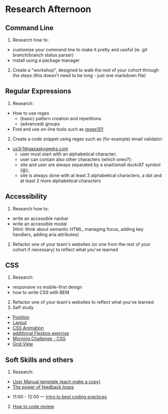 # Research Afternoon

## Command Line
1. Research how to:
  + customise your command line to make it pretty and useful (ie. git branch/branch status parser)
  + install using a package manager
2. Create a "workshop", designed to walk the rest of your cohort through the steps (this doesn't need to be long - just one markdown file)

## Regular Expressions
1. Research:
  + How to use regex
    + (basic) pattern creation and repetitions
    + (advanced) groups
  + Find and use on-line tools such as [regex101](https://regex101.com/)
2. Create a code snippet using regex such as (for example) email validator:
+ us3r1@gazaskygeeks.com
  + user must start with an alphabetical character;
  + user can contain also other characters (which ones?);
  + site and user are always separated by a snail/small duck/AT symbol (@);
  + site is always done with at least 3 alphabetical characters, a dot and at least 2 more alphabetical characters

## Accessibility
1. Research how to:
  + write an accessible navbar
  + write an accessible modal  
  (Hint: think about semantic HTML, managing focus, adding key handlers, adding aria attributes)
2. Refactor one of your team's websites (or one from the rest of your cohort if necessary) to reflect what you've learned

## CSS
1. Research:
  + responsive vs mobile-first design
  + how to write CSS with BEM
2. Refactor one of your team's websites to reflect what you've learned
3. Self study 
  + [Position](https://github.com/GSG-CA/Coding-Foundations-course/blob/ec214c4fb391a8f0fe9f8d02b885763cca398863/coursebook/Week%2002/session-04/position.md)
  + [Layout](https://github.com/GSG-CA/Coding-Foundations-course/blob/master/coursebook/Week%2002/session-04/layout.md)
  + [CSS Animation](https://hackmd.io/@yosefanajjar/SJTXyi3gL)
  + [additional Flexbox exercise](https://github.com/GSG-CA/flexbox-exercise)
  + [Morning Challenge - CSS](https://hackmd.io/kQio8HXGSzy2PGisL30OIg?view)
  + [Grid View](https://hackmd.io/5NOaJKJfRQCdMFa2edIL7A)

## Soft Skills and others
1. Research:
  + [User Manual template (each make a copy)](https://docs.google.com/presentation/d/1mDvdc-kukWBC8V3-iJQJpo2SQDUYadoF/edit#slide=id.p1)
  + [The power of feedback loops](https://medium.com/@lucamezzalira/the-power-of-feedback-loops-f8e27e8ac25f)
- 11:00 - 12:00 — [Intro to best coding practices](https://docs.google.com/presentation/d/1INJdi77Lcdrnf-vwfGzibnHpuR0hzCF-B_sqnPIKBME/edit#slide=id.p)
2. [How to code review](./codereviewintro.md)
